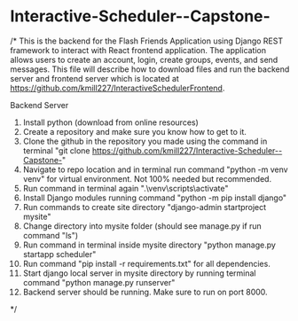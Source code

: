 # Interactive-Scheduler--Capstone-

/*
This is the backend for the Flash Friends Application using Django REST framework to interact with React frontend application.
The application allows users to create an account, login, create groups, events, and send messages.
This file will describe how to download files and run the backend server and frontend server 
which is located at https://github.com/kmill227/InteractiveSchedulerFrontend.

Backend Server
1. Install python (download from online resources)
2. Create a repository and make sure you know how to get to it.
3. Clone the github in the repository you made using the command in terminal "git clone https://github.com/kmill227/Interactive-Scheduler--Capstone-"
4. Navigate to repo location and in terminal run command "python -m venv venv" for virtual environment. Not 100% needed but recommended.
5. Run command in terminal again ".\\venv\scripts\activate"
6. Install Django modules running command "python -m pip install django"
7. Run commands to create site directory "django-admin startproject mysite"
8. Change directory into mysite folder (should see manage.py if run command "ls")
9. Run command in terminal inside mysite directory "python manage.py startapp scheduler"
10. Run command "pip install -r requirements.txt" for all dependencies.
11. Start django local server in mysite directory by running terminal command "python manage.py runserver"
12. Backend server should be running. Make sure to run on port 8000.

*/
